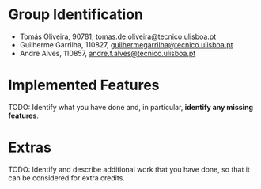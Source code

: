 # Group Identification

 - Tomás Oliveira, 90781, tomas.de.oliveira@tecnico.ulisboa.pt 
 - Guilherme Garrilha, 110827, guilhermegarrilha@tecnico.ulisboa.pt
 - André Alves, 110857, andre.f.alves@tecnico.ulisboa.pt 

# Implemented Features
TODO: Identify what you have done and, in particular, **identify any missing features**.

# Extras
TODO: Identify and describe additional work that you have done,
      so that it can be considered for extra credits.

